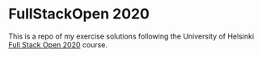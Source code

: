 # FullStackOpen 2020

This is a repo of my exercise solutions following the University of Helsinki [Full Stack Open 2020](https://fullstackopen.com/en) course. 